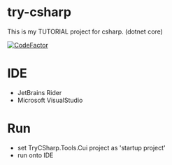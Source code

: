 # try-csharp
This is my TUTORIAL project for csharp. (dotnet core)

[![CodeFactor](https://www.codefactor.io/repository/github/devlights/try-csharp/badge)](https://www.codefactor.io/repository/github/devlights/try-csharp)

# IDE
- JetBrains Rider
- Microsoft VisualStudio

# Run
+ set TryCSharp.Tools.Cui project as 'startup project'
+ run onto IDE
